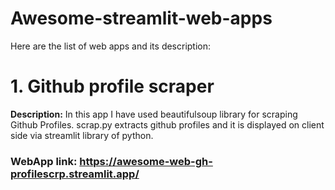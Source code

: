 # Awesome-streamlit-web-apps

Here are the list of web apps and its description:

# 1. Github profile scraper

**Description:** In this app I have used beautifulsoup library for scraping Github Profiles. scrap.py extracts github profiles and it is displayed on client side via streamlit library of python.

### WebApp link: https://awesome-web-gh-profilescrp.streamlit.app/

